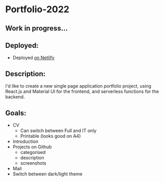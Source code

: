 # Portfolio-2022

## Work in progress...

## Deployed:

-   Deployed [on Netlify](https://gabriel-bondor.netlify.app/)

## Description:

I'd like to create a new single page application portfolio project, using React.js and Material UI for the frontend, and serverless functions for the backend.

## Goals:

-   CV
    -   Can switch between Full and IT only
    -   Printable (looks good on A4)
-   Introduction
-   Projects on Github
    -   categorised
    -   description
    -   screenshots
-   Mail
-   Switch between dark/light theme
